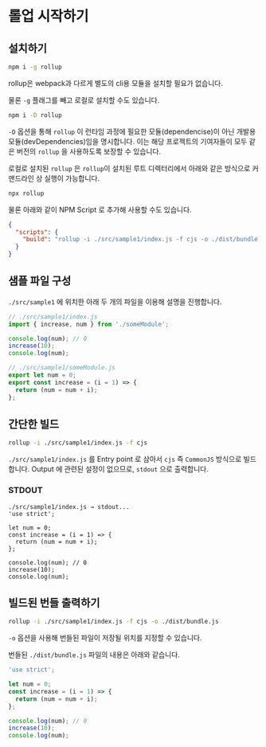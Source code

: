 # 롤업 시작하기

## 설치하기

```bash
npm i -g rollup
```

rollup은 webpack과 다르게 별도의 cli용 모듈을 설치할 필요가 없습니다.

물론 `-g` 플래그를 빼고 로컬로 설치할 수도 있습니다.

```bash
npm i -D rollup
```

`-D` 옵션을 통해 `rollup` 이 런타임 과정에 필요한 모듈(dependencise)이 아닌 개발용 모듈(devDependencies)임을 명시합니다.
이는 해당 프로젝트의 기여자들이 모두 같은 버전의 `rollup` 을 사용하도록 보장할 수 있습니다.

로컬로 설치된 `rollup` 은 `rollup`이 설치된 루트 디렉터리에서 아래와 같은 방식으로 커맨드라인 상 실행이 가능합니다.

```bash
npx rollup
```

물론 아래와 같이 NPM Script 로 추가해 사용할 수도 있습니다.

```json
{
  "scripts": {
    "build": "rollup -i ./src/sample1/index.js -f cjs -o ./dist/bundle.js"
  }
}
```

## 샘플 파일 구성

`./src/sample1` 에 위치한 아래 두 개의 파일을 이용해 설명을 진행합니다.

```js
// ./src/sample1/index.js
import { increase, num } from './someModule';

console.log(num); // 0
increase(10);
console.log(num);
```

```js
// ./src/sample1/someModule.js
export let num = 0;
export const increase = (i = 1) => {
  return (num = num + i);
};
```

## 간단한 빌드

```bash
rollup -i ./src/sample1/index.js -f cjs
```

`./src/sample1/index.js` 를 Entry point 로 삼아서 `cjs` 즉 `CommonJS` 방식으로 빌드합니다.
Output 에 관련된 설정이 없으므로, `stdout` 으로 출력합니다.

### STDOUT

```console
./src/sample1/index.js → stdout...
'use strict';

let num = 0;
const increase = (i = 1) => {
  return (num = num + i);
};

console.log(num); // 0
increase(10);
console.log(num);
```

## 빌드된 번들 출력하기

```bash
rollup -i ./src/sample1/index.js -f cjs -o ./dist/bundle.js
```

`-o` 옵션을 사용해 번들된 파일이 저장될 위치를 지정할 수 있습니다.

번들된 `./dist/bundle.js` 파일의 내용은 아래와 같습니다.

```js
'use strict';

let num = 0;
const increase = (i = 1) => {
  return (num = num + i);
};

console.log(num); // 0
increase(10);
console.log(num);
```
